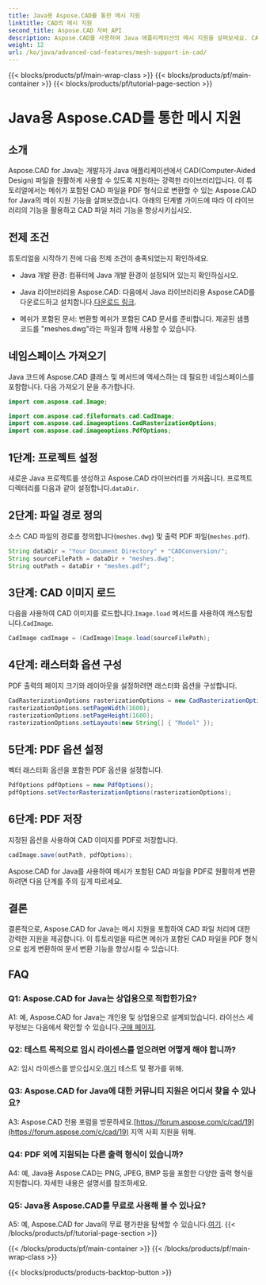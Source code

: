 ```yaml
---
title: Java용 Aspose.CAD를 통한 메시 지원
linktitle: CAD의 메시 지원
second_title: Aspose.CAD 자바 API
description: Aspose.CAD를 사용하여 Java 애플리케이션의 메시 지원을 살펴보세요. CAD 파일을 PDF로 손쉽게 변환하세요.
weight: 12
url: /ko/java/advanced-cad-features/mesh-support-in-cad/
---
```


{{< blocks/products/pf/main-wrap-class >}}
{{< blocks/products/pf/main-container >}}
{{< blocks/products/pf/tutorial-page-section >}}

# Java용 Aspose.CAD를 통한 메시 지원

## 소개

Aspose.CAD for Java는 개발자가 Java 애플리케이션에서 CAD(Computer-Aided Design) 파일을 원활하게 사용할 수 있도록 지원하는 강력한 라이브러리입니다. 이 튜토리얼에서는 메쉬가 포함된 CAD 파일을 PDF 형식으로 변환할 수 있는 Aspose.CAD for Java의 메쉬 지원 기능을 살펴보겠습니다. 아래의 단계별 가이드에 따라 이 라이브러리의 기능을 활용하고 CAD 파일 처리 기능을 향상시키십시오.

## 전제 조건

튜토리얼을 시작하기 전에 다음 전제 조건이 충족되었는지 확인하세요.

- Java 개발 환경: 컴퓨터에 Java 개발 환경이 설정되어 있는지 확인하십시오.

-  Java 라이브러리용 Aspose.CAD: 다음에서 Java 라이브러리용 Aspose.CAD를 다운로드하고 설치합니다.[다운로드 링크](https://releases.aspose.com/cad/java/).

- 메쉬가 포함된 문서: 변환할 메쉬가 포함된 CAD 문서를 준비합니다. 제공된 샘플 코드를 "meshes.dwg"라는 파일과 함께 사용할 수 있습니다.

## 네임스페이스 가져오기

Java 코드에 Aspose.CAD 클래스 및 메서드에 액세스하는 데 필요한 네임스페이스를 포함합니다. 다음 가져오기 문을 추가합니다.

```java
import com.aspose.cad.Image;

import com.aspose.cad.fileformats.cad.CadImage;
import com.aspose.cad.imageoptions.CadRasterizationOptions;
import com.aspose.cad.imageoptions.PdfOptions;
```

## 1단계: 프로젝트 설정

새로운 Java 프로젝트를 생성하고 Aspose.CAD 라이브러리를 가져옵니다. 프로젝트 디렉터리를 다음과 같이 설정합니다.`dataDir`.

## 2단계: 파일 경로 정의

소스 CAD 파일의 경로를 정의합니다(`meshes.dwg`) 및 출력 PDF 파일(`meshes.pdf`).

```java
String dataDir = "Your Document Directory" + "CADConversion/";
String sourceFilePath = dataDir + "meshes.dwg";
String outPath = dataDir + "meshes.pdf";
```

## 3단계: CAD 이미지 로드

 다음을 사용하여 CAD 이미지를 로드합니다.`Image.load` 메서드를 사용하여 캐스팅합니다.`CadImage`.

```java
CadImage cadImage = (CadImage)Image.load(sourceFilePath);
```

## 4단계: 래스터화 옵션 구성

PDF 출력의 페이지 크기와 레이아웃을 설정하려면 래스터화 옵션을 구성합니다.

```java
CadRasterizationOptions rasterizationOptions = new CadRasterizationOptions();
rasterizationOptions.setPageWidth(1600);
rasterizationOptions.setPageHeight(1600);
rasterizationOptions.setLayouts(new String[] { "Model" });
```

## 5단계: PDF 옵션 설정

벡터 래스터화 옵션을 포함한 PDF 옵션을 설정합니다.

```java
PdfOptions pdfOptions = new PdfOptions();
pdfOptions.setVectorRasterizationOptions(rasterizationOptions);
```

## 6단계: PDF 저장

지정된 옵션을 사용하여 CAD 이미지를 PDF로 저장합니다.

```java
cadImage.save(outPath, pdfOptions);
```

Aspose.CAD for Java를 사용하여 메시가 포함된 CAD 파일을 PDF로 원활하게 변환하려면 다음 단계를 주의 깊게 따르세요.

## 결론

결론적으로, Aspose.CAD for Java는 메시 지원을 포함하여 CAD 파일 처리에 대한 강력한 지원을 제공합니다. 이 튜토리얼을 따르면 메쉬가 포함된 CAD 파일을 PDF 형식으로 쉽게 변환하여 문서 변환 기능을 향상시킬 수 있습니다.

## FAQ

### Q1: Aspose.CAD for Java는 상업용으로 적합한가요?

 A1: 예, Aspose.CAD for Java는 개인용 및 상업용으로 설계되었습니다. 라이선스 세부정보는 다음에서 확인할 수 있습니다.[구매 페이지](https://purchase.aspose.com/buy).

### Q2: 테스트 목적으로 임시 라이센스를 얻으려면 어떻게 해야 합니까?

 A2: 임시 라이센스를 받으십시오.[여기](https://purchase.aspose.com/temporary-license/) 테스트 및 평가를 위해.

### Q3: Aspose.CAD for Java에 대한 커뮤니티 지원은 어디서 찾을 수 있나요?

 A3: Aspose.CAD 전용 포럼을 방문하세요.[https://forum.aspose.com/c/cad/19](https://forum.aspose.com/c/cad/19) 지역 사회 지원을 위해.

### Q4: PDF 외에 지원되는 다른 출력 형식이 있습니까?

A4: 예, Java용 Aspose.CAD는 PNG, JPEG, BMP 등을 포함한 다양한 출력 형식을 지원합니다. 자세한 내용은 설명서를 참조하세요.

### Q5: Java용 Aspose.CAD를 무료로 사용해 볼 수 있나요?

 A5: 예, Aspose.CAD for Java의 무료 평가판을 탐색할 수 있습니다.[여기](https://releases.aspose.com/).
{{< /blocks/products/pf/tutorial-page-section >}}

{{< /blocks/products/pf/main-container >}}
{{< /blocks/products/pf/main-wrap-class >}}

{{< blocks/products/products-backtop-button >}}
